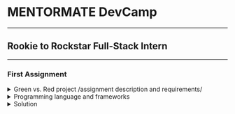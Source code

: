 # MENTORMATE DevCamp
---

## Rookie to Rockstar Full-Stack Intern
---

### First Assignment


<details>
<summary>Green vs. Red project /assignment description and requirements/</summary>

<br/>

Green vs Red is a game played on a 2D grid that in theory can be infinite (in our case we will assume 
that x <= y < 1 000)

Each cell on this grid can be either green (represented by 1) or red (represented by 0) The game always 
receives an initial state of the grid which we will call •Generation Zero'. After that a set of 4 rules are
applied across the grid and those rules form the next generation


Rules that create the next generation:
    1. Each red cell is surrounded by exactly 3 or exactly 6 green cells will also become green in 
the nod generation
    2. A red cell will stay red in the next generation if it has either O. 1, 2. 4. 5. 7 or 8 green 
neighbours.
    3. Each green cell surrounded by O. 1, 4. 5. 7 or 8 green neighbours will become red in the next 
generation
    4. A green cell MI stay green in the next generation if it has either 2. 3 or 6 green neighbours 


**Important facts:** 
    - Each cell can be surrounded by up to 8 cells 4 on the sides and 4 on the comers. Exceptions are the corners and the side of the grid.
    - All the 4 rules apply at the same time for the whole grid in order for the next generation to be formed

Your Task:
    Create a program that accepts:
    The size of our grid - x, y (x being the width and y being the height)
    Then the next y lines should contain strings (long x characters) created by Os and 1s which will 
represent the •Generation Zero' state and help us build the grid
    The last arguments to the program should be coordinates (x1 and y1) and the number N. 

(x1 and y1) will be coordinates of a cell in the grid We would like to calculate in how many generations 
from Generation Zero until generation N this cell was green. (The calculation should include generation 
Zero and generation N)

Print your result in the console.

Example1:
3x3 grid, in the initial state, the second row is all 1s. how many times will the cell (1. 0) (top center) 
become green in 10 turns?

3,3<br/>
000<br/>
111<br/>
000<br/>
1,0,10<br/>
expected result: 5 

Example2:
4x4 grid. Input: 

4,4<br/>
1001<br/>
1111<br/>
0100<br/>
1010<br/>
2,2,15<br/>
expected result: 14

</details>

<details>
<summary>Programming language and frameworks</summary>

<br/>

1. Programming language- Java EE.
    -  Java 8 Release;
    -  SDK 11.0.2;
2. IDE - IntelliJ  Platform.
3. VCS - Git.
</details>


<details>
<summary>Solution</summary>

<br/>

I. Classes:<br/>
    - [GreenVsRed.java](https://github.com/SophiyaYO/GreenVsRed/blob/master/src/main/java/GreenVsRed/GreenVsRed.java)<br/>
    - [Main.java](https://github.com/SophiyaYO/GreenVsRed/blob/master/src/main/java/GreenVsRed/Main.java)<br/>
    - [Exceptions](https://github.com/SophiyaYO/GreenVsRed/tree/master/src/main/java/GreenVsRed/Exceptions)<br/>
        - [ArrayIndexOutOfBoundsException.java](https://github.com/SophiyaYO/GreenVsRed/blob/master/src/main/java/GreenVsRed/Exceptions/ArrayIndexOutOfBoundsException.java)<br/>
        - [IOException.java](https://github.com/SophiyaYO/GreenVsRed/blob/master/src/main/java/GreenVsRed/Exceptions/IOException.java)<br/>
        - [InputMismatchException.java](https://github.com/SophiyaYO/GreenVsRed/blob/master/src/main/java/GreenVsRed/Exceptions/InputMismatchException.java)<br/>
        - [InvalidNumberException.java](https://github.com/SophiyaYO/GreenVsRed/blob/master/src/main/java/GreenVsRed/Exceptions/InvalidNumberException.java)<br/>
        - [NumberFormatException.java](https://github.com/SophiyaYO/GreenVsRed/blob/master/src/main/java/GreenVsRed/Exceptions/NumberFormatException.java)<br/>
       
 1. GreenVsRed 
    - class GreenVsRed
        - encapsulation:
            - private for all not allowed outside 
            - protected 
        - *for more information on how the code works, please check the comment in the code*
     
    - class Main- where code is invoke and run
        - imports custom Exception classes - from GreenVsRed\src\main\java\GreenVsRed\Exceptions    
        - use try - catch block to check for errors while executed
        - isInScope(...) - check if given number is in exact scope
        - mapInput(...) - read from user input from console, parse to integers and maps in array.<br/> In addition throws exception
   
    - dir Exceptions
        - ArrayIndexOutOfBoundsException - throws custom message if index is out of array scope
        - IOException - input/output custom exception
        - InputMismatchException - not in use for now/ deprecated
        - InvalidNumberException - throws custom message if input is not integer as required
        - NumberFormatException - throws custom message if input is not a number and/or does not contain "," or "" as separator
    </details>   